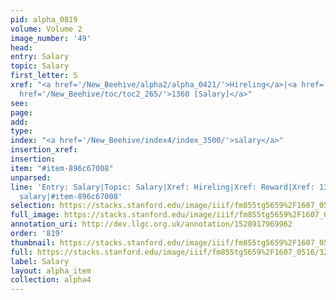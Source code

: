 ```yaml
---
pid: alpha_0819
volume: Volume 2
image_number: '49'
head: 
entry: Salary
topic: Salary
first_letter: S
xref: "<a href='/New_Beehive/alpha2/alpha_0421/'>Hireling</a>|<a href='/New_Beehive/alpha4/alpha_0797/'>Reward</a>|<a
  href='/New_Beehive/toc/toc2_265/'>1360 [Salary]</a>"
see: 
page: 
add: 
type: 
index: "<a href='/New_Beehive/index4/index_3500/'>salary</a>"
insertion_xref: 
insertion: 
item: "#item-896c67008"
unparsed: 
line: 'Entry: Salary|Topic: Salary|Xref: Hireling|Xref: Reward|Xref: 1360 [Salary]|Index:
  salary|#item-896c67008'
selection: https://stacks.stanford.edu/image/iiif/fm855tg5659%2F1607_0516/320,4830,2991,248/full/0/default.jpg
full_image: https://stacks.stanford.edu/image/iiif/fm855tg5659%2F1607_0516/full/full/0/default.jpg
annotation_uri: http://dev.llgc.org.uk/annotation/1528917969962
order: '819'
thumbnail: https://stacks.stanford.edu/image/iiif/fm855tg5659%2F1607_0516/320,4830,600,180/250,/0/default.jpg
full: https://stacks.stanford.edu/image/iiif/fm855tg5659%2F1607_0516/320,4830,2991,248/full/0/default.jpg
label: Salary
layout: alpha_item
collection: alpha4
---
```

